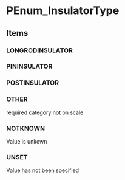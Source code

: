 # PEnum_InsulatorType


<!-- end of short definition -->
## Items

### LONGRODINSULATOR


### PININSULATOR


### POSTINSULATOR


### OTHER
required category not on scale

### NOTKNOWN
Value is unkown

### UNSET
Value has not been specified
